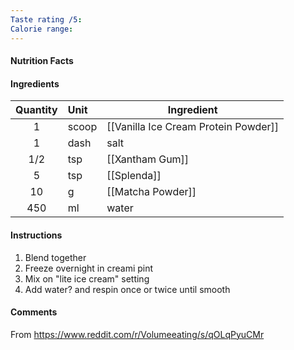 ```yaml
---
Taste rating /5: 
Calorie range:
---
```

#### Nutrition Facts
#### Ingredients

| Quantity | Unit  | Ingredient                           |
| :------: | :---- | ------------------------------------ |
|    1     | scoop | [[Vanilla Ice Cream Protein Powder]] |
|    1     | dash  | salt                                 |
|   1/2    | tsp   | [[Xantham Gum]]                      |
|    5     | tsp   | [[Splenda]]                          |
|    10    | g     | [[Matcha Powder]]                    |
|   450    | ml    | water                                |

#### Instructions

1. Blend together
2. Freeze overnight in creami pint
3. Mix on "lite ice cream" setting
4. Add water? and respin once or twice until smooth

#### Comments

From https://www.reddit.com/r/Volumeeating/s/qOLqPyuCMr